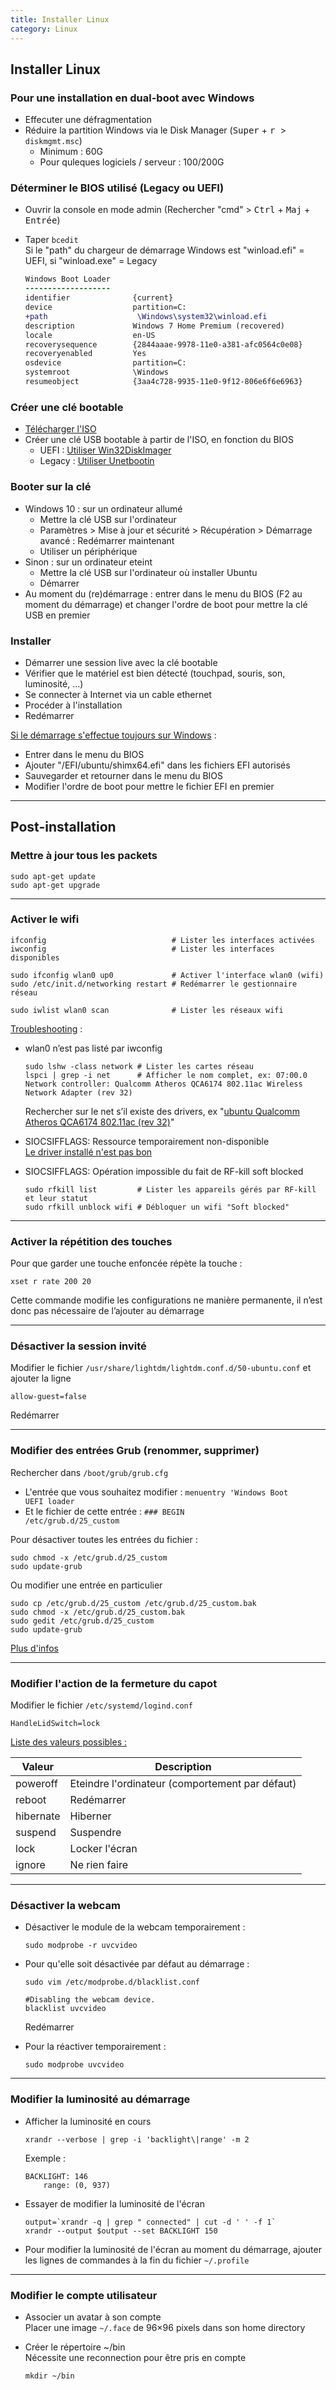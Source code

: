 ```yaml
---
title: Installer Linux
category: Linux
---
```


## Installer Linux

### Pour une installation en dual-boot avec Windows

* Effecuter une défragmentation
* Réduire la partition Windows via le Disk Manager (<kbd>Super</kbd> + <kbd> r </kbd> > `diskmgmt.msc`)
    * Minimum : 60G
    * Pour quleques logiciels / serveur : 100/200G

### Déterminer le BIOS utilisé (Legacy ou UEFI)

* Ouvrir la console en mode admin (Rechercher "cmd" > <kbd>Ctrl</kbd> + <kbd>Maj</kbd> + <kbd>Entrée</kbd>)
* Taper `bcedit`  
  Si le "path" du chargeur de démarrage Windows est "winload.efi" = UEFI, si "winload.exe" = Legacy

  ``` diff
  Windows Boot Loader
  -------------------
  identifier              {current}
  device                  partition=C:
  +path                    \Windows\system32\winload.efi
  description             Windows 7 Home Premium (recovered)
  locale                  en-US
  recoverysequence        {2844aaae-9978-11e0-a381-afc0564c0e08}
  recoveryenabled         Yes
  osdevice                partition=C:
  systemroot              \Windows
  resumeobject            {3aa4c728-9935-11e0-9f12-806e6f6e6963}
  ```

### Créer une clé bootable

* [Télécharger l'ISO](http://www.ubuntu.com/download/desktop)
* Créer une clé USB bootable à partir de l'ISO, en fonction du BIOS
    * UEFI : [Utiliser Win32DiskImager](https://sourceforge.net/projects/win32diskimager/)
    * Legacy : [Utiliser Unetbootin](https://doc.ubuntu-fr.org/unetbootin)

### Booter sur la clé

* Windows 10 : sur un ordinateur allumé
    * Mettre la clé USB sur l'ordinateur
    * Paramètres > Mise à jour et sécurité > Récupération > Démarrage avancé : Redémarrer maintenant
    * Utiliser un périphérique
* Sinon : sur un ordinateur eteint
    * Mettre la clé USB sur l'ordinateur où installer Ubuntu
    * Démarrer
* Au moment du (re)démarrage : entrer dans le menu du BIOS (F2 au moment du démarrage) et changer l'ordre de boot pour mettre la clé USB en premier

### Installer

* Démarrer une session live avec la clé bootable
* Vérifier que le matériel est bien détecté (touchpad, souris, son, luminosité, ...)
* Se connecter à Internet via un cable ethernet
* Procéder à l'installation
* Redémarrer

<ins>Si le démarrage s'effectue toujours sur Windows</ins> :

* Entrer dans le menu du BIOS
* Ajouter "/EFI/ubuntu/shimx64.efi" dans les fichiers EFI autorisés
* Sauvegarder et retourner dans le menu du BIOS
* Modifier l'ordre de boot pour mettre le fichier EFI en premier

---

## Post-installation

### Mettre à jour tous les packets

    sudo apt-get update
    sudo apt-get upgrade

---

### Activer le wifi

    ifconfig                            # Lister les interfaces activées
    iwconfig                            # Lister les interfaces disponibles
     
    sudo ifconfig wlan0 up0             # Activer l'interface wlan0 (wifi)
    sudo /etc/init.d/networking restart # Redémarrer le gestionnaire réseau
     
    sudo iwlist wlan0 scan              # Lister les réseaux wifi

<ins>Troubleshooting</ins> :

* wlan0 n’est pas listé par iwconfig

  ``` shell
  sudo lshw -class network # Lister les cartes réseau
  lspci | grep -i net      # Afficher le nom complet, ex: 07:00.0 Network controller: Qualcomm Atheros QCA6174 802.11ac Wireless Network Adapter (rev 32)
  ```
  Rechercher sur le net s’il existe des drivers, ex "[ubuntu Qualcomm Atheros QCA6174 802.11ac (rev 32)](https://bugs.launchpad.net/ubuntu/+source/linux-firmware/+bug/1520343)"

* SIOCSIFFLAGS: Ressource temporairement non-disponible  
  [Le driver installé n'est pas bon](http://osdir.com/ml/org.user-groups.linux.quebec.aide/2001-07/msg00296.html)

* SIOCSIFFLAGS: Opération impossible du fait de RF-kill soft blocked

  ``` shell
  sudo rfkill list         # Lister les appareils gérés par RF-kill et leur statut
  sudo rfkill unblock wifi # Débloquer un wifi "Soft blocked"
  ```

---

### Activer la répétition des touches

Pour que garder une touche enfoncée répète la touche :

    xset r rate 200 20

Cette commande modifie les configurations ne manière permanente, il n’est donc pas nécessaire de l’ajouter au démarrage

---

### Désactiver la session invité

Modifier le fichier <code>/usr/share/lightdm/lightdm.conf.d/50-ubuntu.conf</code> et ajouter la ligne

    allow-guest=false

Redémarrer

---

### Modifier des entrées Grub (renommer, supprimer)

Rechercher dans <code>/boot/grub/grub.cfg</code>
- L'entrée que vous souhaitez modifier : <code>menuentry 'Windows Boot UEFI loader</code>
- Et le fichier de cette entrée : <code>### BEGIN /etc/grub.d/25_custom</code>

Pour désactiver toutes les entrées du fichier :

``` shell
sudo chmod -x /etc/grub.d/25_custom
sudo update-grub
```

Ou modifier une entrée en particulier

``` shell
sudo cp /etc/grub.d/25_custom /etc/grub.d/25_custom.bak
sudo chmod -x /etc/grub.d/25_custom.bak
sudo gedit /etc/grub.d/25_custom
sudo update-grub
```

[Plus d'infos](http://ubuntuforums.org/showthread.php?t=1287602)

---

### Modifier l'action de la fermeture du capot

Modifier le fichier `/etc/systemd/logind.conf`

    HandleLidSwitch=lock

<ins>Liste des valeurs possibles :</ins>

| Valeur    | Description                                     |
|---        |---                                              |
| poweroff  | Eteindre l'ordinateur (comportement par défaut) |
| reboot    | Redémarrer                                      |
| hibernate | Hiberner                                        |
| suspend   | Suspendre                                       |
| lock      | Locker l'écran                                  |
| ignore    | Ne rien faire                                   |

---

### Désactiver la webcam

* Désactiver le module de la webcam temporairement :

  ``` shell
  sudo modprobe -r uvcvideo
  ```

* Pour qu'elle soit désactivée par défaut au démarrage :

  ``` shell
  sudo vim /etc/modprobe.d/blacklist.conf
  ```

  ```
  #Disabling the webcam device.
  blacklist uvcvideo
  ```

  Redémarrer

* Pour la réactiver temporairement :

  ``` shell
  sudo modprobe uvcvideo
  ```

---

### Modifier la luminosité au démarrage

* Afficher la luminosité en cours

  ``` shell
  xrandr --verbose | grep -i 'backlight\|range' -m 2
  ```

  Exemple :
    
  ```
  BACKLIGHT: 146 
      range: (0, 937)
  ```

* Essayer de modifier la luminosité de l'écran

  ``` shell
  output=`xrandr -q | grep " connected" | cut -d ' ' -f 1`
  xrandr --output $output --set BACKLIGHT 150
  ```

* Pour modifier la luminosité de l'écran au moment du démarrage, ajouter les lignes de commandes à la fin du fichier <code>~/.profile</code>

---

### Modifier le compte utilisateur

* Associer un avatar à son compte  
  Placer une image <code>~/.face</code> de 96×96 pixels dans son home directory

* Créer le répertoire ~/bin  
  Nécessite une reconnection pour être pris en compte

      mkdir ~/bin
